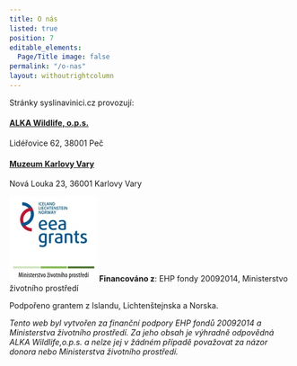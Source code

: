 ```yaml
---
title: O nás
listed: true
position: 7
editable_elements:
  Page/Title image: false
permalink: "/o-nas"
layout: withoutrightcolumn
---
```

Stránky syslinavinici.cz provozují:

#### [ALKA Wildlife, o.p.s.][1]

Lidéřovice 62, 38001 Peč

#### [Muzeum Karlovy Vary][2]

Nová Louka 23, 36001 Karlovy Vary

![](/uploads/loga_mgs_stojato_mm.jpg)
**Financováno z**: EHP fondy 2009­2014, Ministerstvo životního
prostředí

Podpořeno grantem z Islandu, Lichtenštejnska a Norska.

*Tento web byl vytvořen za finanční podpory EHP fondů 2009­2014 a
Ministerstva životního prostředí. Za jeho obsah je výhradně odpovědná
ALKA Wildlife,o.p.s. a nelze jej v žádném případě považovat za názor
donora nebo Ministerstva životního prostředí.*

[1]: http://www.alkawildlife.eu
[2]: http://www.kvmuz.cz
